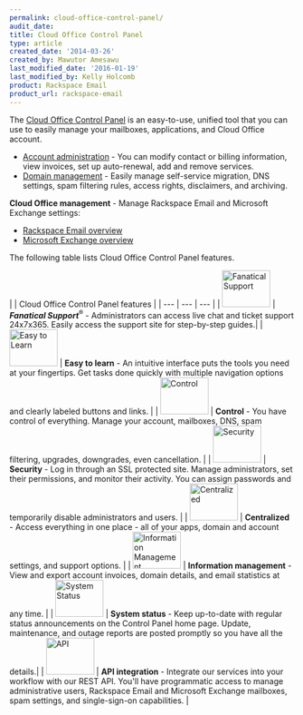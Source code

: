 ```yaml
---
permalink: cloud-office-control-panel/
audit_date:
title: Cloud Office Control Panel
type: article
created_date: '2014-03-26'
created_by: Mawutor Amesawu
last_modified_date: '2016-01-19'
last_modified_by: Kelly Holcomb
product: Rackspace Email
product_url: rackspace-email
---
```


The [Cloud Office Control Panel](https://cp.rackspace.com/Login.aspx?ReturnUrl=%2f) is an easy-to-use, unified tool that you can use to easily manage your mailboxes, applications, and Cloud Office account.

- [Account administration](/how-to/my-account-cloud-office-control-panel) - You can modify contact or billing information, view invoices, set up auto-renewal, add and remove services.
- [Domain management](/how-to/domains-cloud-office-control-panel) - Easily manage self-service migration, DNS settings, spam filtering rules, access rights, disclaimers, and archiving.

**Cloud Office management** - Manage Rackspace Email and Microsoft Exchange settings:

- [Rackspace Email overview](/how-to/rackspace-email-control-panel-overview)
- [Microsoft Exchange overview](/how-to/microsoft-exchange-cloud-office-control-panel-overview)

The following table lists Cloud Office Control Panel features.

| | Cloud Office Control Panel features |
| --- | --- | --- |
| <img alt="Fanatical Support" height="65" src="{% asset_path rackspace-email/cloud-office-control-panel/icon_fanatical-support.png %}" width="85" /> | ***Fanatical Support***<sup>&reg;</sup> - Administrators can access live chat and ticket support 24x7x365. Easily access the support site for step-by-step guides.|
| <img alt="Easy to Learn" height="65" src="{% asset_path rackspace-email/cloud-office-control-panel/easytolearn.png %}" width="85" /> | **Easy to learn** - An intuitive interface puts the tools you need at your fingertips. Get tasks done quickly with multiple navigation options and clearly labeled buttons and links. |
| <img alt="Control" height="65" src="{% asset_path rackspace-email/cloud-office-control-panel/control.png %}" width="85" /> | **Control** - You have control of everything. Manage your account, mailboxes, DNS, spam filtering, upgrades, downgrades, even cancellation. |
| <img alt="Security" height="65" src="{% asset_path rackspace-email/cloud-office-control-panel/security_1.png %}" width="85" /> | **Security** - Log in through an SSL protected site. Manage administrators, set their permissions, and monitor their activity. You can assign passwords and temporarily disable administrators and users. |
| <img alt="Centralized" height="65" src="{% asset_path rackspace-email/cloud-office-control-panel/centralized.png %}" width="85" /> | **Centralized** - Access everything in one place - all of your apps, domain and account settings, and support options. |
| <img alt="Information Management" height="65" src="{% asset_path rackspace-email/cloud-office-control-panel/informationmanagement.png %}" width="85" /> | **Information management** - View and export account invoices, domain details, and email statistics at any time. |
| <img alt="System Status" height="65" src="{% asset_path rackspace-email/cloud-office-control-panel/systemstatus.png %}" width="85" /> | **System status** - Keep up-to-date with regular status announcements on the Control Panel home page. Update, maintenance, and outage reports are posted promptly so you have all the details.|
| <img alt="API" height="65" src="{% asset_path rackspace-email/cloud-office-control-panel/icon_api_1.png %}" width="85" /> | **API integration** - Integrate our services into your workflow with our REST API. You'll have programmatic access to manage administrative users, Rackspace Email and Microsoft Exchange mailboxes, spam settings, and single-sign-on capabilities. |
